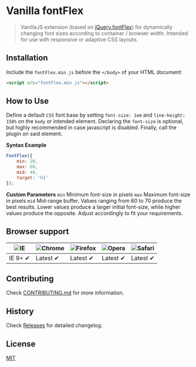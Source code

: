 # Vanilla fontFlex
> VanillaJS extension (based on [jQuery.fontFlex](https://github.com/nathco/jQuery.fontFlex)) for dynamically changing font sizes according to container / browser width. Intended for use with responsive or adaptive CSS layouts.

## Installation
Include the `fontFlex.min.js` before the `</body>` of your HTML document:
```html
<script src="fontFlex.min.js"></script>
```

## How to Use
Define a default `CSS` font base by setting `font-size: 1em` and `line-height: 150%` on the `body` or intended element. Declaring the `font-size` is optional, but highly recommended in case javascript is disabled. Finally, call the plugin on said element.

**Syntax Example**
```javascript
FontFlex({
    min: 20,
    max: 60,
    mid: 40,
    target: 'h1'
});
```

**Custom Parameters**
`min` Minimum font-size in pixels
`max` Maximum font-size in pixels
`mid` Mid-range buffer. Values ranging from 60 to 70 produce the best results. Lower values produce a larger initial font-size, while higher values produce the opposite. Adjust accordingly to fit your requirements.

## Browser support

![IE](https://cloud.githubusercontent.com/assets/398893/3528325/20373e76-078e-11e4-8e3a-1cb86cf506f0.png) | ![Chrome](https://cloud.githubusercontent.com/assets/398893/3528328/23bc7bc4-078e-11e4-8752-ba2809bf5cce.png) | ![Firefox](https://cloud.githubusercontent.com/assets/398893/3528329/26283ab0-078e-11e4-84d4-db2cf1009953.png) | ![Opera](https://cloud.githubusercontent.com/assets/398893/3528330/27ec9fa8-078e-11e4-95cb-709fd11dac16.png) | ![Safari](https://cloud.githubusercontent.com/assets/398893/3528331/29df8618-078e-11e4-8e3e-ed8ac738693f.png)
--- | --- | --- | --- | --- |
IE 9+ ✔ | Latest ✔ | Latest ✔ | Latest ✔ | Latest ✔ |

## Contributing

Check [CONTRIBUTING.md](CONTRIBUTING.md) for more information.

## History

Check [Releases](https://github.com/pinceladasdaweb/fontFlex/releases) for detailed changelog.

## License

[MIT](LICENSE)